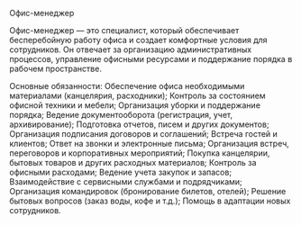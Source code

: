 
Офис-менеджер

Офис-менеджер — это специалист, который обеспечивает бесперебойную работу офиса и создает комфортные условия для сотрудников. Он отвечает за организацию административных процессов, управление офисными ресурсами и поддержание порядка в рабочем пространстве.

Основные обязанности:
Обеспечение офиса необходимыми материалами (канцелярия, расходники);
Контроль за состоянием офисной техники и мебели;
Организация уборки и поддержание порядка;
Ведение документооборота (регистрация, учет, архивирование);
Подготовка отчетов, писем и других документов;
Организация подписания договоров и соглашений;
Встреча гостей и клиентов;
Ответ на звонки и электронные письма;
Организация встреч, переговоров и корпоративных мероприятий;
Покупка канцелярии, бытовых товаров и других расходных материалов;
Контроль за офисными расходами;
Ведение учета закупок и запасов;
Взаимодействие с сервисными службами и подрядчиками;
Организация командировок (бронирование билетов, отелей);
Решение бытовых вопросов (заказ воды, кофе и т.д.);
Помощь в адаптации новых сотрудников.
